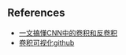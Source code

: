 ## References

* [一文搞懂CNN中的卷积和反卷积](https://www.toutiao.com/i6642655643314422275/)
* [卷积可视化github](https://github.com/vdumoulin/conv_arithmetic)